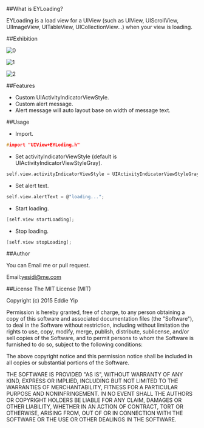 ##What is EYLoading?

EYLoading is a load view for a UIView (such as UIView, UIScrollView, UIImageView, UITableView, UICollectionView...) when your view is loading.

##Exhibition

![0](http://ww2.sinaimg.cn/bmiddle/b81043cdgw1epiqtdav8uj20hs0vkdgl.jpg)

![1](http://ww3.sinaimg.cn/bmiddle/b81043cdgw1epiq5vuw8nj20hs0vkgmt.jpg)

![2](http://ww3.sinaimg.cn/bmiddle/b81043cdgw1epiq5vuw8nj20hs0vkgmt.jpg)

##Features

* Custom UIActivityIndicatorViewStyle.
* Custom alert message.
* Alert message will auto layout base on width of message text.

##Usage
* Import.

```c
#import "UIView+EYLoding.h"
```
* Set activityIndicatorViewStyle (default is UIActivityIndicatorViewStyleGray).

```c
self.view.activityIndicatorViewStyle = UIActivityIndicatorViewStyleGray;
```

* Set alert text.

```c
self.view.alertText = @"loading...";
```

* Start loading.

```c
[self.view startLoading];
```

* Stop loading.

```c
[self.view stopLoading];
```

##Author

You can Email me or pull request.

Email:yesidi@me.com


##License
The MIT License (MIT)

Copyright (c) 2015 Eddie Yip

Permission is hereby granted, free of charge, to any person obtaining a copy
of this software and associated documentation files (the "Software"), to deal
in the Software without restriction, including without limitation the rights
to use, copy, modify, merge, publish, distribute, sublicense, and/or sell
copies of the Software, and to permit persons to whom the Software is
furnished to do so, subject to the following conditions:

The above copyright notice and this permission notice shall be included in all
copies or substantial portions of the Software.

THE SOFTWARE IS PROVIDED "AS IS", WITHOUT WARRANTY OF ANY KIND, EXPRESS OR
IMPLIED, INCLUDING BUT NOT LIMITED TO THE WARRANTIES OF MERCHANTABILITY,
FITNESS FOR A PARTICULAR PURPOSE AND NONINFRINGEMENT. IN NO EVENT SHALL THE
AUTHORS OR COPYRIGHT HOLDERS BE LIABLE FOR ANY CLAIM, DAMAGES OR OTHER
LIABILITY, WHETHER IN AN ACTION OF CONTRACT, TORT OR OTHERWISE, ARISING FROM,
OUT OF OR IN CONNECTION WITH THE SOFTWARE OR THE USE OR OTHER DEALINGS IN THE
SOFTWARE.


